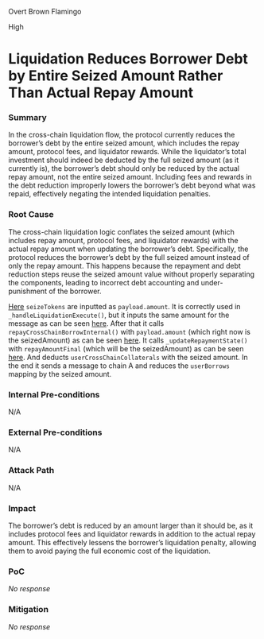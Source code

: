 Overt Brown Flamingo

High

# Liquidation Reduces Borrower Debt by Entire Seized Amount Rather Than Actual Repay Amount

### Summary

In the cross-chain liquidation flow, the protocol currently reduces the borrower’s debt by the entire seized amount, which includes the repay amount, protocol fees, and liquidator rewards. While the liquidator’s total investment should indeed be deducted by the full seized amount (as it currently is), the borrower’s debt should only be reduced by the actual repay amount, not the entire seized amount. Including fees and rewards in the debt reduction improperly lowers the borrower’s debt beyond what was repaid, effectively negating the intended liquidation penalties.

### Root Cause

The cross-chain liquidation logic conflates the seized amount (which includes repay amount, protocol fees, and liquidator rewards) with the actual repay amount when updating the borrower’s debt. Specifically, the protocol reduces the borrower’s debt by the full seized amount instead of only the repay amount. This happens because the repayment and debt reduction steps reuse the seized amount value without properly separating the components, leading to incorrect debt accounting and under-punishment of the borrower.

[Here](https://github.com/sherlock-audit/2025-05-lend-audit-contest/blob/main/Lend-V2/src/LayerZero/CrossChainRouter.sol#L276) `seizeTokens` are inputted as `payload.amount`. It is correctly used in `_handleLiquidationExecute()`, but it inputs the same amount for the message as can be seen [here](https://github.com/sherlock-audit/2025-05-lend-audit-contest/blob/main/Lend-V2/src/LayerZero/CrossChainRouter.sol#L357). After that it calls `repayCrossChainBorrowInternal()` with `payload.amount` (which right now is the seizedAmount) as can be seen [here](https://github.com/sherlock-audit/2025-05-lend-audit-contest/blob/main/Lend-V2/src/LayerZero/CrossChainRouter.sol#L467). It calls `_updateRepaymentState()` with `repayAmountFinal` (which will be the seizedAmount) as can be seen [here](https://github.com/sherlock-audit/2025-05-lend-audit-contest/blob/main/Lend-V2/src/LayerZero/CrossChainRouter.sol#L390). And deducts `userCrossChainCollaterals` with the seized amount. In the end it sends a message to chain A and reduces the `userBorrows` mapping by the seized amount.

### Internal Pre-conditions

N/A

### External Pre-conditions

N/A

### Attack Path

N/A

### Impact

The borrower’s debt is reduced by an amount larger than it should be, as it includes protocol fees and liquidator rewards in addition to the actual repay amount. This effectively lessens the borrower’s liquidation penalty, allowing them to avoid paying the full economic cost of the liquidation.

### PoC

_No response_

### Mitigation

_No response_